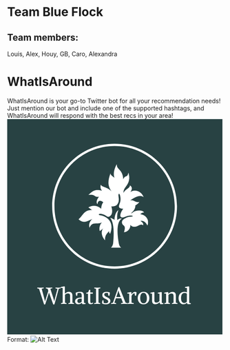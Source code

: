 # Team Blue Flock
## Team members:
Louis, Alex, Houy, GB, Caro, Alexandra

# WhatIsAround
WhatIsAround is your go-to Twitter bot for all your recommendation needs! Just mention our bot and include one of the supported hashtags, and WhatIsAround will respond with the best recs in your area!
![GitHub Logo](/images/logo.png)
Format: ![Alt Text](url)
